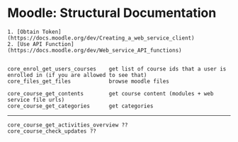 # Moodle: Structural Documentation

    1. [Obtain Token](https://docs.moodle.org/dev/Creating_a_web_service_client)
    2. [Use API Function](https://docs.moodle.org/dev/Web_service_API_functions)


	core_enrol_get_users_courses	get list of course ids that a user is enrolled in (if you are allowed to see that)
	core_files_get_files			browse moodle files	
				
	core_course_get_contents		get course content (modules + web service file urls)	
	core_course_get_categories		get categories



-----
	core_course_get_activities_overview ??
	core_course_check_updates ??
